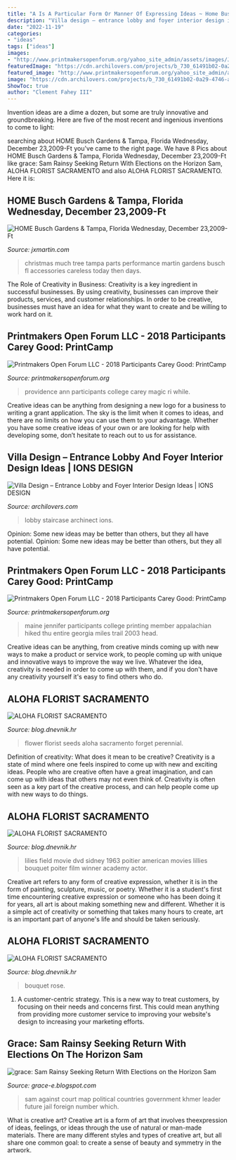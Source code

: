 ```yaml
---
title: "A Is A Particular Form Or Manner Of Expressing Ideas ~ Home Busch Gardens &amp; Tampa, Florida Wednesday, December 23,2009-ft"
description: "Villa design – entrance lobby and foyer interior design ideas"
date: "2022-11-19"
categories:
- "ideas"
tags: ["ideas"]
images:
- "http://www.printmakersopenforum.org/yahoo_site_admin/assets/images/Jennifer_Manzella_PC_2018_Website_pics.123123538_std.jpg"
featuredImage: "https://cdn.archilovers.com/projects/b_730_61491b02-0a29-4746-a8ba-13ae2e9a39bb.jpg"
featured_image: "http://www.printmakersopenforum.org/yahoo_site_admin/assets/images/Jennifer_Manzella_PC_2018_Website_pics.123123538_std.jpg"
image: "https://cdn.archilovers.com/projects/b_730_61491b02-0a29-4746-a8ba-13ae2e9a39bb.jpg"
ShowToc: true
author: "Clement Fahey III"
---
```



Invention ideas are a dime a dozen, but some are truly innovative and groundbreaking. Here are five of the most recent and ingenious inventions to come to light: 

	

		
searching about HOME Busch Gardens &amp; Tampa, Florida Wednesday, December 23,2009-Ft you've came to the right page. We have 8 Pics about HOME Busch Gardens &amp; Tampa, Florida Wednesday, December 23,2009-Ft like grace: Sam Rainsy Seeking Return With Elections on the Horizon Sam, ALOHA FLORIST SACRAMENTO and also ALOHA FLORIST SACRAMENTO. Here it is:
		
    
## HOME Busch Gardens &amp; Tampa, Florida Wednesday, December 23,2009-Ft

<img loading=lazy src="http://jxmartin.com/Joseph_X._Martin/Busch_Gardens_Tampa_files/shapeimage_2.png" onerror="this.onerror=null;this.src='https://tse1.mm.bing.net/th?id=OIP.3AHjE1kSrCbU-Q_n_qkmfQAiEs&amp;pid=15.1';" alt="HOME Busch Gardens &amp; Tampa, Florida Wednesday, December 23,2009-Ft">

_Source: jxmartin.com_

>christmas much tree tampa parts performance martin gardens busch fl accessories careless today then days. 

	

The Role of Creativity in Business:
Creativity is a key ingredient in successful businesses. By using creativity, businesses can improve their products, services, and customer relationships. In order to be creative, businesses must have an idea for what they want to create and be willing to work hard on it.

    
## Printmakers Open Forum LLC - 2018 Participants Carey Good: PrintCamp

<img loading=lazy src="http://www.printmakersopenforum.org/yahoo_site_admin/assets/images/Ann_Piper_PC_2018_Website_pics.123124534_std.jpg" onerror="this.onerror=null;this.src='https://tse1.mm.bing.net/th?id=OIP.kwo32-tu0g7LNEDOk-c1kAHaKr&amp;pid=15.1';" alt="Printmakers Open Forum LLC - 2018 Participants Carey Good: PrintCamp">

_Source: printmakersopenforum.org_

>providence ann participants college carey magic ri while. 

	

Creative ideas can be anything from designing a new logo for a business to writing a grant application. The sky is the limit when it comes to ideas, and there are no limits on how you can use them to your advantage. Whether you have some creative ideas of your own or are looking for help with developing some, don’t hesitate to reach out to us for assistance.

    
## Villa Design – Entrance Lobby And Foyer Interior Design Ideas | IONS DESIGN

<img loading=lazy src="https://cdn.archilovers.com/projects/b_730_61491b02-0a29-4746-a8ba-13ae2e9a39bb.jpg" onerror="this.onerror=null;this.src='https://tse3.mm.bing.net/th?id=OIP.kz8upm8b1widrGFX8HybewHaHa&amp;pid=15.1';" alt="Villa Design – Entrance Lobby and Foyer Interior Design Ideas | IONS DESIGN">

_Source: archilovers.com_

>lobby staircase archinect ions. 

	

Opinion: Some new ideas may be better than others, but they all have potential.
Opinion: Some new ideas may be better than others, but they all have potential.

    
## Printmakers Open Forum LLC - 2018 Participants Carey Good: PrintCamp

<img loading=lazy src="http://www.printmakersopenforum.org/yahoo_site_admin/assets/images/Jennifer_Manzella_PC_2018_Website_pics.123123538_std.jpg" onerror="this.onerror=null;this.src='https://tse2.mm.bing.net/th?id=OIP.irIKPCKAcKDHUnwfmg9ykgHaHC&amp;pid=15.1';" alt="Printmakers Open Forum LLC - 2018 Participants Carey Good: PrintCamp">

_Source: printmakersopenforum.org_

>maine jennifer participants college printing member appalachian hiked thu entire georgia miles trail 2003 head. 

	

Creative ideas can be anything, from creative minds coming up with new ways to make a product or service work, to people coming up with unique and innovative ways to improve the way we live. Whatever the idea, creativity is needed in order to come up with them, and if you don't have any creativity yourself it's easy to find others who do.

    
## ALOHA FLORIST SACRAMENTO

<img loading=lazy src="http://bit.ly/qBorpc" onerror="this.onerror=null;this.src='https://tse1.mm.bing.net/th?id=OIP.j-0wp0Ypet2ReVcfsp-IVwAAAA&amp;pid=15.1';" alt="ALOHA FLORIST SACRAMENTO">

_Source: blog.dnevnik.hr_

>flower florist seeds aloha sacramento forget perennial. 

	

Definition of creativity: What does it mean to be creative?
Creativity is a state of mind where one feels inspired to come up with new and exciting ideas. People who are creative often have a great imagination, and can come up with ideas that others may not even think of. Creativity is often seen as a key part of the creative process, and can help people come up with new ways to do things.

    
## ALOHA FLORIST SACRAMENTO

<img loading=lazy src="http://bit.ly/r3NYbs" onerror="this.onerror=null;this.src='https://tse4.mm.bing.net/th?id=OIP.kMP-38CToDcmaEbhbuK8CQAAAA&amp;pid=15.1';" alt="ALOHA FLORIST SACRAMENTO">

_Source: blog.dnevnik.hr_

>lilies field movie dvd sidney 1963 poitier american movies lillies bouquet poiter film winner academy actor. 

	

Creative art refers to any form of creative expression, whether it is in the form of painting, sculpture, music, or poetry. Whether it is a student's first time encountering creative expression or someone who has been doing it for years, all art is about making something new and different. Whether it is a simple act of creativity or something that takes many hours to create, art is an important part of anyone's life and should be taken seriously.

    
## ALOHA FLORIST SACRAMENTO

<img loading=lazy src="http://bit.ly/odmQVx" onerror="this.onerror=null;this.src='https://tse4.mm.bing.net/th?id=OIP.YxArvypJPIG9GDUrEfe_SgHaFj&amp;pid=15.1';" alt="ALOHA FLORIST SACRAMENTO">

_Source: blog.dnevnik.hr_

>bouquet rose. 

	

1. A customer-centric strategy. This is a new way to treat customers, by focusing on their needs and concerns first. This could mean anything from providing more customer service to improving your website's design to increasing your marketing efforts.

    
## Grace: Sam Rainsy Seeking Return With Elections On The Horizon Sam

<img loading=lazy src="http://2.bp.blogspot.com/_hqgVFA7RYE4/TJqRGs57IBI/AAAAAAAAD4k/EIa9obwFqD0/w1200-h630-p-k-no-nu/Sam+Rainsy+on+VOA.jpg" onerror="this.onerror=null;this.src='https://tse1.mm.bing.net/th?id=OIP.shdjFHyf2jYWGqDgdQ5xJwHaEo&amp;pid=15.1';" alt="grace: Sam Rainsy Seeking Return With Elections on the Horizon Sam">

_Source: grace-e.blogspot.com_

>sam against court map political countries government khmer leader future jail foreign number which. 

	

What is creative art?
Creative art is a form of art that involves theexpression of ideas, feelings, or ideas through the use of natural or man-made materials. There are many different styles and types of creative art, but all share one common goal: to create a sense of beauty and symmetry in the artwork.

